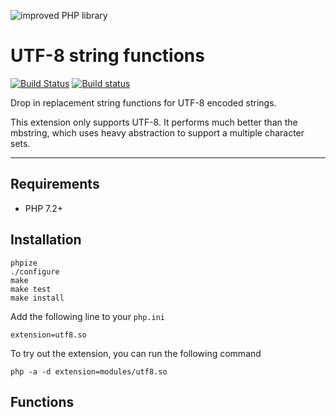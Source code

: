 ![improved PHP library](https://user-images.githubusercontent.com/100821/46372249-e5eb7500-c68a-11e8-801a-2ee57da3e5e3.png)

# UTF-8 string functions

[![Build Status](https://travis-ci.org/improved-php-library/utf8-php-ext.svg?branch=master)](https://travis-ci.org/improved-php-library/utf8-php-ext)
[![Build status](https://ci.appveyor.com/api/projects/status/7rof1vr8mv4kam17/branch/master?svg=true)](https://ci.appveyor.com/project/jasny/utf8string/branch/master)

Drop in replacement string functions for UTF-8 encoded strings.

This extension only supports UTF-8. It performs much better than the mbstring, which uses heavy abstraction to support a
multiple character sets.

---

## Requirements

* PHP 7.2+

## Installation

    phpize
    ./configure
    make
    make test
    make install

Add the following line to your `php.ini`

    extension=utf8.so

To try out the extension, you can run the following command

    php -a -d extension=modules/utf8.so

## Functions

